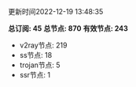 更新时间2022-12-19 13:48:35

**总订阅: 45**
**总节点: 870**
**有效节点: 243**
- v2ray节点: 219
- ss节点: 18
- trojan节点: 5
- ssr节点: 1
